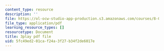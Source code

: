 ```yaml
---
content_type: resource
description: ''
file: https://ol-ocw-studio-app-production.s3.amazonaws.com/courses/8-01sc-classical-mechanics-fall-2016/5fc49ed201caf24a3f27b34f2de6017e_QmCQUBSsKwQ.pdf
file_type: application/pdf
learning_resource_types: []
resourcetype: Document
title: 3play pdf file
uid: 5fc49ed2-01ca-f24a-3f27-b34f2de6017e
---
```


